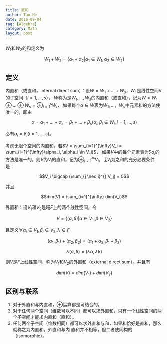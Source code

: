 ```yaml
---
title: 直和
author: Tao He
date: 2016-09-04
tag: [Algebra]
category: Math
layout: post
---
```


<!--more-->

$W_1$和$W_2$的和定义为

$$W_1 + W_2 = \{\alpha_1 + \alpha_2 | \alpha_1 \in W_1, \alpha_2 \in W_2\}$$

定义
----

内直和（或直和，internal direct sum）：设$W = W_1 + \dots + W_s$，$W_i$ 是线性空间V的子空间（$i = 1, \dots, s$），
$W$称为是$W_1, \dots, W_s$的内直和（或直和），记为$W=W_1 \oplus \dots \oplus W_s = \oplus_{i=1}^s W_i$，
如果每个$\alpha \in W$表为$W_1,\dots，W_s$中元素和的方法使唯一的，即由

$$\alpha = \alpha_1 + \dots + \alpha_s = \beta_1 + \dots + \beta_s (\alpha_i, \beta_i \in W_i, i = 1, \dots, s)$$

必有$\alpha_i = \beta_i (i = 1,\dots,s)$。

考虑无限个空间的内直和，若$V = \sum_{i=1}^{\infty}V_i = \sum_{i=1}^{\infty}\alpha_i, \alpha_i \in V_i)$，
如果$V$中的每个元素表为$\sum \alpha_i$的方法是唯一的，则$V$为$V_i$的直和，记为$\oplus_{i=1}^{\infty} V_i$。
$\sum V_i$为之和的充分必要条件是：

$$V_i \bigcap (\sum_{j \neq i}^{} V_j) = 0$$

并且

$$dim(V) = \sum_{i=1}^{\infty} dim(V_i)$$

外直和：设$V_1$和$V_2$是域$F$上的两个线性空间，令

$$V = \{(\alpha, \beta)|\alpha \in V_1, \beta \in V_2\}$$

且定义$\forall \alpha_i \in V_1, \beta_i \in V_2, \lambda \in F$

$$(\alpha_1, \beta_1) + (\alpha_2, \beta_2) = (\alpha_1 + \alpha_2, \beta_1 + \beta_2)$$

$$\lambda(\alpha, \beta) = (\lambda \alpha, \lambda \beta)$$

则$V$是$F$上线性空间，称为$V_1$和$V_2$的外直和（external direct sum）。并且有

$$dim(V) = dim(V_1) + dim(V_2)$$

区别与联系
----------

1. 对于外直和与内直和，$\oplus$运算都是可结合的。
2. 对于任何两个空间（维数可以不同）都可以求外直和，只有一个线性空间的两个子空间才能求内直和（直和）。
3. 任何两个子空间（维数相同）都可以求外直和与和，如果和恰好是直和，那么就称之为内直和。外直和与内
直和并不相等，但二者使同构的（isomorphic）。

